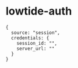 # lowtide-auth

```
{
  source: "session",
  credentials: {
    session_id: "",
    server_url: ""
  }
}
```
